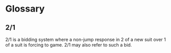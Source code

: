 Glossary
========

2/1
---
2/1 is a bidding system where a non-jump response in 2 of a new suit over 1 of
a suit is forcing to game.  2/1 may also refer to such a bid.
